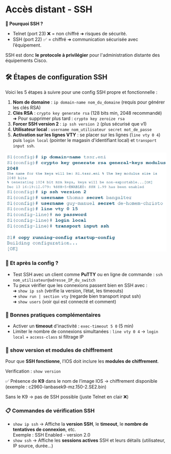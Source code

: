 # Accès distant - SSH

**🔑 Pourquoi SSH ?**

- Telnet (port 23) ❌ = non chiffré ➜ risques de sécurité.
- SSH (port 22) ✅ = chiffré ➜ communication sécurisée avec l’équipement.

SSH est donc **le protocole à privilégier** pour l'administration distante des équipements Cisco.



## **🛠️ Étapes de configuration SSH**

Voici les 5 étapes à suivre pour une config SSH propre et fonctionnelle :

1.  **Nom de domaine** : `ip domain-name nom_du_domaine` (requis pour générer les clés RSA)
2.  **Clés RSA** : `crypto key generate rsa` (128 bits min, 2048 recommandé) ➜ Pour supprimer plus tard : `crypto key zeroize rsa`
3.  **Forcer SSH version 2** : `ip ssh version 2` (plus sécurisé que v1)
4.  **Utilisateur local** : `username nom_utilisateur secret mot_de_passe`
5.  **Activation sur les lignes VTY** : se placer sur les lignes (`line vty 0 4`) puis `login local` (pointer le magasin d'identifiant local) et `transport input ssh`.

![](../../media/Cours-Infrastructures-réseaux-Accès-distant-SSH-image1.png)

### **🧪 Et après la config ?**

- Test SSH avec un client comme **PuTTY** ou en ligne de commande : `ssh nom_utilisateur@adresse_IP_du_switch`
- Tu peux vérifier que les connexions passent bien en SSH avec :  
  ➜ `show ip ssh` (vérifie la version, l’état, les timeouts)  
  ➜ `show run | section vty` (regarde bien transport input ssh)  
  ➜ `show users` (voir qui est connecté et comment)



### **🚫 Bonnes pratiques complémentaires**

- Activer un **timeout** d'inactivité : `exec-timeout 5 0` (5 min)
- Limiter le nombre de connexions simultanées : `line vty 0 4` → `login local` + `access-class` si filtrage IP


### **🔎 show version et modules de chiffrement**

Pour que **SSH fonctionne**, l’IOS doit inclure les **modules de chiffrement**.

Verification : `show version`

✅ Présence de **K9** dans le nom de l’image IOS → chiffrement disponible (exemple : c2960-lanbasek9-mz.150-2.SE2.bin)

Sans le K9 → pas de SSH possible (juste Telnet en clair ❌)



### **📋 Commandes de vérification SSH**

- `show ip ssh` → Affiche la **version SSH**, le **timeout**, le **nombre de tentatives de connexion**, etc.  
  Exemple : SSH Enabled - version 2.0
- `show ssh` → Affiche les **sessions actives** SSH et leurs détails (utilisateur, IP source, durée...)




